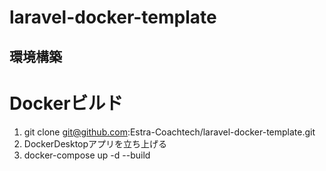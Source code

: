 # laravel-docker-template

## 環境構築

# Dockerビルド
1. git clone git@github.com:Estra-Coachtech/laravel-docker-template.git
2. DockerDesktopアプリを立ち上げる
3. docker-compose up -d --build
